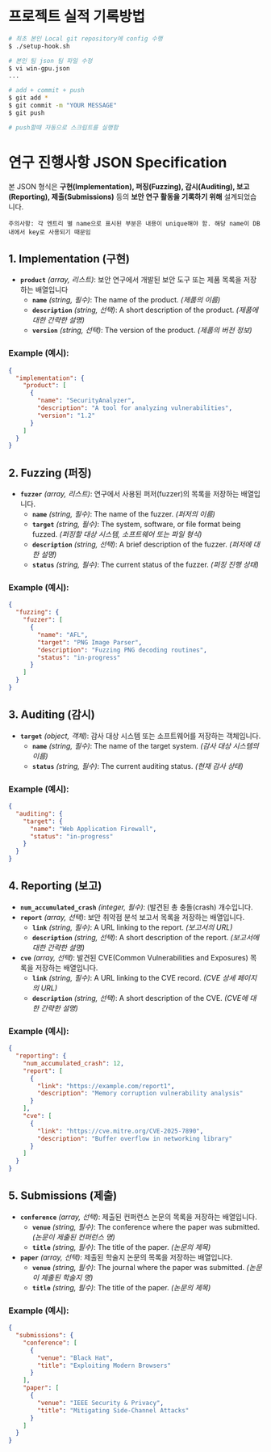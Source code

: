 # 프로젝트 실적 기록방법

```sh
# 최초 본인 Local git repository에 config 수행
$ ./setup-hook.sh

# 본인 팀 json 팀 파일 수정
$ vi win-gpu.json
...

# add + commit + push
$ git add *
$ git commit -m "YOUR MESSAGE"
$ git push

# push할때 자동으로 스크립트를 실행함
```

# 연구 진행사항 JSON Specification

본 JSON 형식은 **구현(Implementation), 퍼징(Fuzzing), 감시(Auditing), 보고(Reporting), 제출(Submissions)** 등의 **보안 연구 활동을 기록하기 위해** 설계되었습니다.  

```
주의사항: 각 엔트리 별 name으로 표시된 부분은 내용이 unique해야 함. 해당 name이 DB내에서 key로 사용되기 때문임
```

## 1. Implementation (구현)  

- **`product`** *(array, 리스트)*: 보안 연구에서 개발된 보안 도구 또는 제품 목록을 저장하는 배열입니다
  - **`name`** *(string, 필수)*: The name of the product. *(제품의 이름)*  
  - **`description`** *(string, 선택)*: A short description of the product. *(제품에 대한 간략한 설명)*  
  - **`version`** *(string, 선택)*: The version of the product. *(제품의 버전 정보)*  

### Example (예시):  
```json
{
  "implementation": {
    "product": [
      {
        "name": "SecurityAnalyzer",
        "description": "A tool for analyzing vulnerabilities",
        "version": "1.2"
      }
    ]
  }
}
```

## 2. Fuzzing (퍼징)  

- **`fuzzer`** *(array, 리스트)*: 연구에서 사용된 퍼저(fuzzer)의 목록을 저장하는 배열입니다.
  - **`name`** *(string, 필수)*: The name of the fuzzer. *(퍼저의 이름)*  
  - **`target`** *(string, 필수)*: The system, software, or file format being fuzzed. *(퍼징할 대상 시스템, 소프트웨어 또는 파일 형식)*  
  - **`description`** *(string, 선택)*: A brief description of the fuzzer. *(퍼저에 대한 설명)*  
  - **`status`** *(string, 필수)*: The current status of the fuzzer. *(퍼징 진행 상태)*  

### Example (예시):  
```json
{
  "fuzzing": {
    "fuzzer": [
      {
        "name": "AFL",
        "target": "PNG Image Parser",
        "description": "Fuzzing PNG decoding routines",
        "status": "in-progress"
      }
    ]
  }
}
```

## 3. Auditing (감시)  

- **`target`** *(object, 객체)*: 감사 대상 시스템 또는 소프트웨어를 저장하는 객체입니다.
  - **`name`** *(string, 필수)*: The name of the target system. *(감사 대상 시스템의 이름)*  
  - **`status`** *(string, 필수)*: The current auditing status. *(현재 감사 상태)*  

### Example (예시):  
```json
{
  "auditing": {
    "target": {
      "name": "Web Application Firewall",
      "status": "in-progress"
    }
  }
}
```

## 4. Reporting (보고)  

- **`num_accumulated_crash`** *(integer, 필수)*: (발견된 총 충돌(crash) 개수입니다.
- **`report`** *(array, 선택)*: 보안 취약점 분석 보고서 목록을 저장하는 배열입니다.
  - **`link`** *(string, 필수)*: A URL linking to the report. *(보고서의 URL)*  
  - **`description`** *(string, 선택)*: A short description of the report. *(보고서에 대한 간략한 설명)*  
- **`cve`** *(array, 선택)*: 발견된 CVE(Common Vulnerabilities and Exposures) 목록을 저장하는 배열입니다.
  - **`link`** *(string, 필수)*: A URL linking to the CVE record. *(CVE 상세 페이지의 URL)*  
  - **`description`** *(string, 선택)*: A short description of the CVE. *(CVE에 대한 간략한 설명)*  

### Example (예시):  
```json
{
  "reporting": {
    "num_accumulated_crash": 12,
    "report": [
      {
        "link": "https://example.com/report1",
        "description": "Memory corruption vulnerability analysis"
      }
    ],
    "cve": [
      {
        "link": "https://cve.mitre.org/CVE-2025-7890",
        "description": "Buffer overflow in networking library"
      }
    ]
  }
}
```

## 5. Submissions (제출)  

- **`conference`** *(array, 선택)*: 제출된 컨퍼런스 논문의 목록을 저장하는 배열입니다.
  - **`venue`** *(string, 필수)*: The conference where the paper was submitted. *(논문이 제출된 컨퍼런스 명)*  
  - **`title`** *(string, 필수)*: The title of the paper. *(논문의 제목)*  
- **`paper`** *(array, 선택)*: 제출된 학술지 논문의 목록을 저장하는 배열입니다.
  - **`venue`** *(string, 필수)*: The journal where the paper was submitted. *(논문이 제출된 학술지 명)*  
  - **`title`** *(string, 필수)*: The title of the paper. *(논문의 제목)*  

### Example (예시):  
```json
{
  "submissions": {
    "conference": [
      {
        "venue": "Black Hat",
        "title": "Exploiting Modern Browsers"
      }
    ],
    "paper": [
      {
        "venue": "IEEE Security & Privacy",
        "title": "Mitigating Side-Channel Attacks"
      }
    ]
  }
}
```
